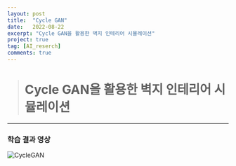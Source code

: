 ```yaml
---
layout: post
title:  "Cycle GAN"
date:   2022-08-22
excerpt: "Cycle GAN을 활용한 벽지 인테리어 시뮬레이션"
project: true
tag: [AI_reserch]
comments: true
---
```


> # Cycle GAN을 활용한 벽지 인테리어 시뮬레이션
------------------------------------------------------------

### 학습 결과 영상
![CycleGAN](https://user-images.githubusercontent.com/70894372/185849338-93a96795-f3f4-49a6-ade4-a48b9f468706.gif)